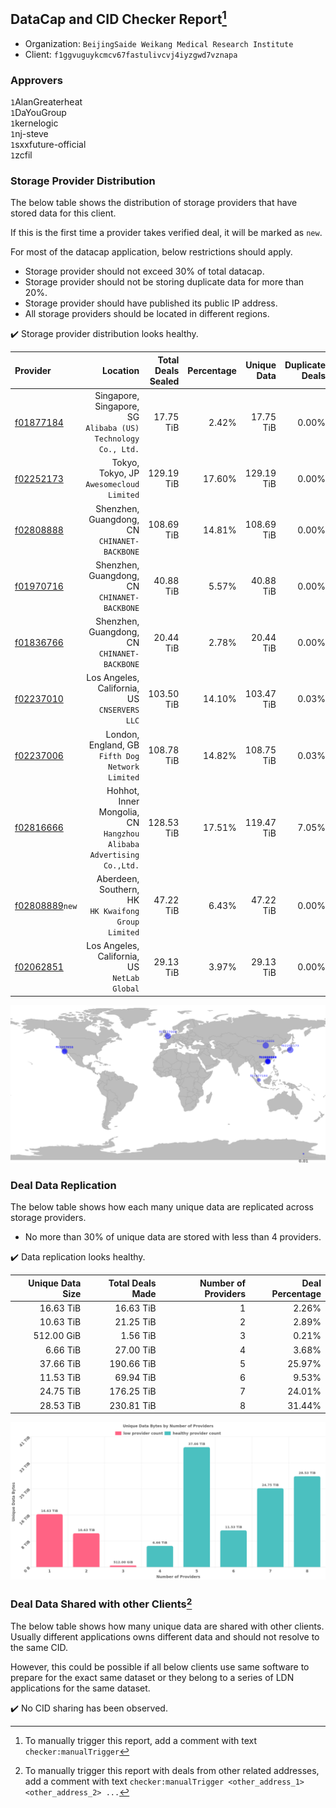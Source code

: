 ## DataCap and CID Checker Report[^1]
 - Organization: `BeijingSaide Weikang Medical Research Institute`
 - Client: `f1ggvuguykcmcv67fastulivcvj4iyzgwd7vznapa`
### Approvers
`1`AlanGreaterheat<br/>`1`DaYouGroup<br/>`1`kernelogic<br/>`1`nj-steve<br/>`1`sxxfuture-official<br/>`1`zcfil


### Storage Provider Distribution
The below table shows the distribution of storage providers that have stored data for this client.

If this is the first time a provider takes verified deal, it will be marked as `new`.

For most of the datacap application, below restrictions should apply.
 - Storage provider should not exceed 30% of total datacap.
 - Storage provider should not be storing duplicate data for more than 20%.
 - Storage provider should have published its public IP address.
 - All storage providers should be located in different regions.

✔️ Storage provider distribution looks healthy.

| Provider                                                    |                                                               Location | Total Deals Sealed | Percentage | Unique Data | Duplicate Deals |
| :---------------------------------------------------------- | ---------------------------------------------------------------------: | -----------------: | ---------: | ----------: | --------------: |
| [f01877184](https://filfox.info/en/address/f01877184)       |       Singapore, Singapore, SG<br/>`Alibaba (US) Technology Co., Ltd.` |          17.75 TiB |      2.42% |   17.75 TiB |           0.00% |
| [f02252173](https://filfox.info/en/address/f02252173)       |                            Tokyo, Tokyo, JP<br/>`Awesomecloud Limited` |         129.19 TiB |     17.60% |  129.19 TiB |           0.00% |
| [f02808888](https://filfox.info/en/address/f02808888)       |                        Shenzhen, Guangdong, CN<br/>`CHINANET-BACKBONE` |         108.69 TiB |     14.81% |  108.69 TiB |           0.00% |
| [f01970716](https://filfox.info/en/address/f01970716)       |                        Shenzhen, Guangdong, CN<br/>`CHINANET-BACKBONE` |          40.88 TiB |      5.57% |   40.88 TiB |           0.00% |
| [f01836766](https://filfox.info/en/address/f01836766)       |                        Shenzhen, Guangdong, CN<br/>`CHINANET-BACKBONE` |          20.44 TiB |      2.78% |   20.44 TiB |           0.00% |
| [f02237010](https://filfox.info/en/address/f02237010)       |                        Los Angeles, California, US<br/>`CNSERVERS LLC` |         103.50 TiB |     14.10% |  103.47 TiB |           0.03% |
| [f02237006](https://filfox.info/en/address/f02237006)       |                    London, England, GB<br/>`Fifth Dog Network Limited` |         108.78 TiB |     14.82% |  108.75 TiB |           0.03% |
| [f02816666](https://filfox.info/en/address/f02816666)       | Hohhot, Inner Mongolia, CN<br/>`Hangzhou Alibaba Advertising Co.,Ltd.` |         128.53 TiB |     17.51% |  119.47 TiB |           7.05% |
| [f02808889](https://filfox.info/en/address/f02808889)`new`  |                 Aberdeen, Southern, HK<br/>`HK Kwaifong Group Limited` |          47.22 TiB |      6.43% |   47.22 TiB |           0.00% |
| [f02062851](https://filfox.info/en/address/f02062851)       |                        Los Angeles, California, US<br/>`NetLab Global` |          29.13 TiB |      3.97% |   29.13 TiB |           0.00% |

<img src="https://raw.githubusercontent.com/data-preservation-programs/filplus-checker-assets/main/filecoin-project/filecoin-plus-large-datasets/issues/2126/1697955970991.png"/>

### Deal Data Replication
The below table shows how each many unique data are replicated across storage providers.

- No more than 30% of unique data are stored with less than 4 providers.

✔️ Data replication looks healthy.

| Unique Data Size | Total Deals Made | Number of Providers | Deal Percentage |
| ---------------: | ---------------: | ------------------: | --------------: |
|        16.63 TiB |        16.63 TiB |                   1 |           2.26% |
|        10.63 TiB |        21.25 TiB |                   2 |           2.89% |
|       512.00 GiB |         1.56 TiB |                   3 |           0.21% |
|         6.66 TiB |        27.00 TiB |                   4 |           3.68% |
|        37.66 TiB |       190.66 TiB |                   5 |          25.97% |
|        11.53 TiB |        69.94 TiB |                   6 |           9.53% |
|        24.75 TiB |       176.25 TiB |                   7 |          24.01% |
|        28.53 TiB |       230.81 TiB |                   8 |          31.44% |

<img src="https://raw.githubusercontent.com/data-preservation-programs/filplus-checker-assets/main/filecoin-project/filecoin-plus-large-datasets/issues/2126/1697955971801.png"/>

### Deal Data Shared with other Clients[^3]
The below table shows how many unique data are shared with other clients.
Usually different applications owns different data and should not resolve to the same CID.

However, this could be possible if all below clients use same software to prepare for the exact same dataset or they belong to a series of LDN applications for the same dataset.

✔️ No CID sharing has been observed.

[^1]: To manually trigger this report, add a comment with text `checker:manualTrigger`

[^2]: Deals from those addresses are combined into this report as they are specified with `checker:manualTrigger`

[^3]: To manually trigger this report with deals from other related addresses, add a comment with text `checker:manualTrigger <other_address_1> <other_address_2> ...`
